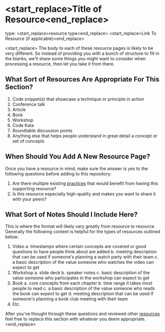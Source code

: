 # <start_replace>Title of Resource<end_replace>

type: <start_replace>resource type<end_replace>
<start_replace>Link To Resource (if applicable)<end_replace>

<start_replace>
The body to each of these resource pages is likely to be very different. So instead of providing you with a bunch of structure to fill in the blanks, we'll share some things you might want to consider when processing a resource, then let you take it from there.

## What Sort of Resources Are Appropriate For This Section?

1. Code snippet(s) that showcase a technique or principle in action
2. Conference talk
3. Article
4. Book
5. Workshop
6. Code Kata
7. Roundtable discussion points
8. Anything else that helps people understand in great detail a concept or set of concepts

## When Should You Add A New Resource Page?

Once you have a resource in mind, make sure the answer is yes to the following questions before adding to this repository:

1. Are there multiple existing [practices](/practices/) that would benefit from having this supporting resource?
2. Is this resource especially high-quality and makes you want to share it with your peers?

## What Sort of Notes Should I Include Here?

This is where the format will likely vary greatly from resource to resource. Generally the following content is helpful for the types of resources outlined below:

1. Video
  a. timestamps where certain concepts are covered or good questions to have people think about are added
  b. meeting description that can be used if someone's planning a watch party with their team
  c. a basic description of the value someone who watches the video can expect to get
2. Workshop
  a. slide deck
  b. speaker notes
  c. basic description of the value someone who participates in the workshop can expect to get
3. Book
  a. core concepts from each chapter
  b. time range it takes most people to read
  c. a basic description of the value someone who reads the book can expect to get
  d. meeting description that can be used if someone's planning a book club meeting with their team
4. Etc.

After you've thought through these questions and reviewed other [resources](/resources/) feel free to replace this section with whatever you deem appropriate.
<end_replace>
